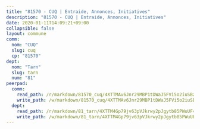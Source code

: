 ```yaml
---
title: "81570 - CUQ | Entraide, Annonces, Initiatives"
description: "81570 - CUQ | Entraide, Annonces, Initiatives"
date: 2020-01-11T14:09:21+09:00
collapsible: false
layout: commune
comm:
  nom: "CUQ"
  slug: cuq
  cp: "81570"
dept:
  nom: "Tarn"
  slug: tarn
  num: "81"
peerpad:
  comm:
    read_path: /r/markdown/81570_cuq/4XTTMAv6Jnr29MBP1tDWaJ5FVi5o2iuSBzdnEM3mdjQgn1G28
    write_path: /w/markdown/81570_cuq/4XTTMAv6Jnr29MBP1tDWaJ5FVi5o2iuSBzdnEM3mdjQgn1G28-K3TgTkeVwbcZG7YaYuaf3pdcC2uRcgeP6RrVLKNUH18XiAMar3eVx94J7pgi9TT9MudVbuvzEFWGSbTUeDFuVVZphUmgHTE293vcks1vx8W8RZjCXb9zTiTMTRBT1Cx7gJtxFkzQ
  dept:
    read_path: /r/markdown/81_tarn/4XTTM4Gp79jv63pVJkrwy2pJgytb85PWuUF46qZV3RNcf9bTY
    write_path: /w/markdown/81_tarn/4XTTM4Gp79jv63pVJkrwy2pJgytb85PWuUF46qZV3RNcf9bTY-K3TgUQULAfYZTaNEYQn663imu6tLJ5XUSYV3bG6y2QwZHe2hiw5KiHgnyL8wpzhjjRKSLQVjHCuMHvPTtVgD4tm7BFQTVwqLNiZgb8d93Riu34VNq5t6eFocUS5Ezct8i9MJtUHQ
---
```


